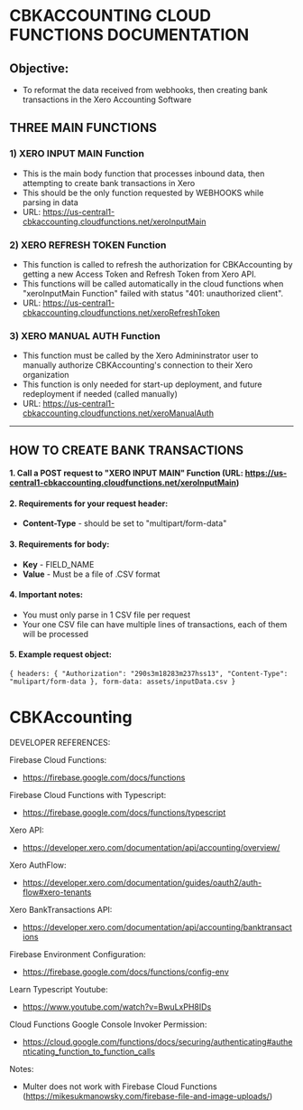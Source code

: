 # **CBKACCOUNTING CLOUD FUNCTIONS DOCUMENTATION**

## **Objective:**

- To reformat the data received from webhooks, then creating bank transactions in the Xero Accounting Software

## **THREE MAIN FUNCTIONS**

### 1) XERO INPUT MAIN Function
- This is the main body function that processes inbound data, then attempting to create bank transactions in Xero 
- This should be the only function requested by WEBHOOKS while parsing in data
- URL: https://us-central1-cbkaccounting.cloudfunctions.net/xeroInputMain

### 2) XERO REFRESH TOKEN Function
- This function is called to refresh the authorization for CBKAccounting by getting a new Access Token and Refresh Token from Xero API.
- This functions will be called automatically in the cloud functions when "xeroInputMain Function" failed with status "401: unauthorized client".
- URL: https://us-central1-cbkaccounting.cloudfunctions.net/xeroRefreshToken

### 3) XERO MANUAL AUTH Function
- This function must be called by the Xero Admininstrator user to manually authorize CBKAccounting's connection to their Xero organization
- This function is only needed for start-up deployment, and future redeployment if needed (called manually)
- URL: https://us-central1-cbkaccounting.cloudfunctions.net/xeroManualAuth

-----

## **HOW TO CREATE BANK TRANSACTIONS**

#### 1. Call a POST request to "XERO INPUT MAIN" Function (URL: https://us-central1-cbkaccounting.cloudfunctions.net/xeroInputMain)
#### 2. Requirements for your request header:
<!-- - **Authorization** - parse in the CHUMBAKA_SECRET_KEY -->
- **Content-Type** - should be set to "multipart/form-data"

#### 3. Requirements for body:
- **Key** - FIELD_NAME
- **Value** - Must be a file of .CSV format

#### 4. Important notes:
- You must only parse in 1 CSV file per request
- Your one CSV file can have multiple lines of transactions, each of them will be processed

#### 5. Example request object:
`{
    headers: {
    "Authorization": "290s3m18283m237hss13",
    "Content-Type": "mulipart/form-data
},
form-data: assets/inputData.csv
}`

# CBKAccounting
DEVELOPER REFERENCES:

Firebase Cloud Functions:
- https://firebase.google.com/docs/functions

Firebase Cloud Functions with Typescript:
- https://firebase.google.com/docs/functions/typescript

Xero API:
- https://developer.xero.com/documentation/api/accounting/overview/

Xero AuthFlow:
- https://developer.xero.com/documentation/guides/oauth2/auth-flow#xero-tenants

Xero BankTransactions API:
- https://developer.xero.com/documentation/api/accounting/banktransactions

Firebase Environment Configuration:
- https://firebase.google.com/docs/functions/config-env

Learn Typescript Youtube:
- https://www.youtube.com/watch?v=BwuLxPH8IDs

Cloud Functions Google Console Invoker Permission:
- https://cloud.google.com/functions/docs/securing/authenticating#authenticating_function_to_function_calls

Notes:
- Multer does not work with Firebase Cloud Functions (https://mikesukmanowsky.com/firebase-file-and-image-uploads/)
